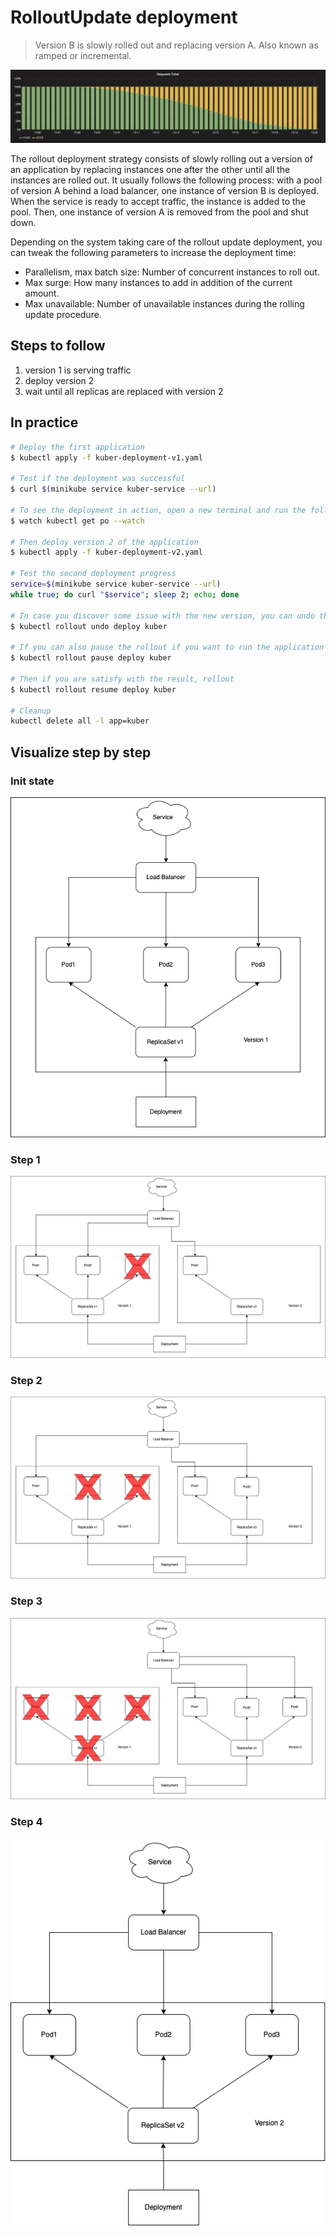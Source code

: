 # RolloutUpdate deployment


> Version B is slowly rolled out and replacing version A. Also known as
ramped or incremental.

![kubernetes rollout update deployment](grafana-rollout-update.png)

The rollout deployment strategy consists of slowly rolling out a version of an
application by replacing instances one after the other until all the instances
are rolled out. It usually follows the following process: with a pool of version
A behind a load balancer, one instance of version B is deployed. When the
service is ready to accept traffic, the instance is added to the pool. Then, one
instance of version A is removed from the pool and shut down.

Depending on the system taking care of the rollout update deployment, you can tweak the
following parameters to increase the deployment time:

- Parallelism, max batch size: Number of concurrent instances to roll out.
- Max surge: How many instances to add in addition of the current amount.
- Max unavailable: Number of unavailable instances during the rolling update
  procedure.

## Steps to follow

1. version 1 is serving traffic
1. deploy version 2
1. wait until all replicas are replaced with version 2

## In practice

```bash
# Deploy the first application
$ kubectl apply -f kuber-deployment-v1.yaml

# Test if the deployment was successful
$ curl $(minikube service kuber-service --url)

# To see the deployment in action, open a new terminal and run the following command
$ watch kubectl get po --watch

# Then deploy version 2 of the application
$ kubectl apply -f kuber-deployment-v2.yaml

# Test the second deployment progress
service=$(minikube service kuber-service --url)
while true; do curl "$service"; sleep 2; echo; done

# In case you discover some issue with the new version, you can undo the rollout
$ kubectl rollout undo deploy kuber

# If you can also pause the rollout if you want to run the application for a subset of users
$ kubectl rollout pause deploy kuber

# Then if you are satisfy with the result, rollout
$ kubectl rollout resume deploy kuber

# Cleanup
kubectl delete all -l app=kuber
```

## Visualize step by step 

### Init state

![rollout update init state](./rollout_update_init_state.png)

### Step 1

![rollout update step 1](./rollout_update_step_1.png)

### Step 2

![rollout update step 2](./rollout_update_step_2.png)

### Step 3

![rollout update step 3](./rollout_update_step_3.png)

### Step 4

![rollout update step 4](./rollout_update_step_4.png)